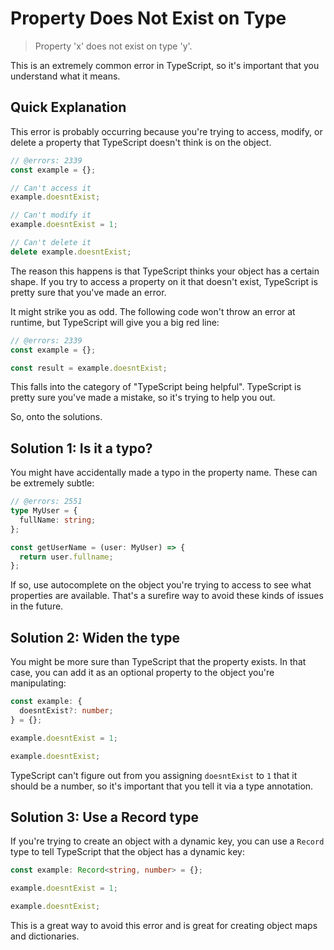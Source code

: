 # Property Does Not Exist on Type

> Property 'x' does not exist on type 'y'.

This is an extremely common error in TypeScript, so it's important that you understand what it means.

## Quick Explanation

This error is probably occurring because you're trying to access, modify, or delete a property that TypeScript doesn't think is on the object.

```ts twoslash
// @errors: 2339
const example = {};

// Can't access it
example.doesntExist;

// Can't modify it
example.doesntExist = 1;

// Can't delete it
delete example.doesntExist;
```

The reason this happens is that TypeScript thinks your object has a certain shape. If you try to access a property on it that doesn't exist, TypeScript is pretty sure that you've made an error.

It might strike you as odd. The following code won't throw an error at runtime, but TypeScript will give you a big red line:

```ts twoslash
// @errors: 2339
const example = {};

const result = example.doesntExist;
```

This falls into the category of "TypeScript being helpful". TypeScript is pretty sure you've made a mistake, so it's trying to help you out.

So, onto the solutions.

## Solution 1: Is it a typo?

You might have accidentally made a typo in the property name. These can be extremely subtle:

```ts twoslash
// @errors: 2551
type MyUser = {
  fullName: string;
};

const getUserName = (user: MyUser) => {
  return user.fullname;
};
```

If so, use autocomplete on the object you're trying to access to see what properties are available. That's a surefire way to avoid these kinds of issues in the future.

## Solution 2: Widen the type

You might be more sure than TypeScript that the property exists. In that case, you can add it as an optional property to the object you're manipulating:

```ts twoslash
const example: {
  doesntExist?: number;
} = {};

example.doesntExist = 1;

example.doesntExist;
```

TypeScript can't figure out from you assigning `doesntExist` to `1` that it should be a number, so it's important that you tell it via a type annotation.

## Solution 3: Use a Record type

If you're trying to create an object with a dynamic key, you can use a `Record` type to tell TypeScript that the object has a dynamic key:

```ts twoslash
const example: Record<string, number> = {};

example.doesntExist = 1;

example.doesntExist;
```

This is a great way to avoid this error and is great for creating object maps and dictionaries.
